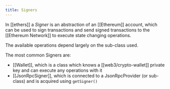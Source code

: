 ```yaml
---
title: Signers
---
```


In [[ethers]] a _Signer_ is an abstraction of an [[Ethereum]] account, which can be used to sign transactions and send signed transactions to the [[Ethereum Network]] to execute state changing operations.

The available operations depend largely on the sub-class used.

The most common Signers are:

- [[Wallet]], which is a class which knows a [[web3/crypto-wallet]] private key and can execute any operations with it
- [[JsonRpcSigner]], which is connected to a JsonRpcProvider (or sub-class) and is acquired using `getSigner()`
